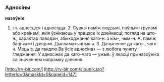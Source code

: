 ### Адносіны
**назоўнік**

1. гл. аднесціся і адносіцца. 2. Сувязі паміж людзьмі, пэўнымі групамі або краінамі, якія ўзнікаюць у працэсе іх дзейнасці; погляд на што-н., характар паводзін, абыходжання каго-н. з кім-, чым-н. А. паміж бацькамі і дзецьмі. Дыпламатычныя а. 3. Дачыненне да каго-, чаго-н. Мець а. да гандлю.Ва ўсіх адносінах — з любога пункту гледжання. У адносінах да каго-чаго — ужыв. ў якасці прыназоўніка са значэннем напрамку дзеяння.

<a rel="author">[http://rv-blr.com/](http://rv-blr.com/slounik.jsp?letterId=0&maskId=0&pageId=147)</a>
